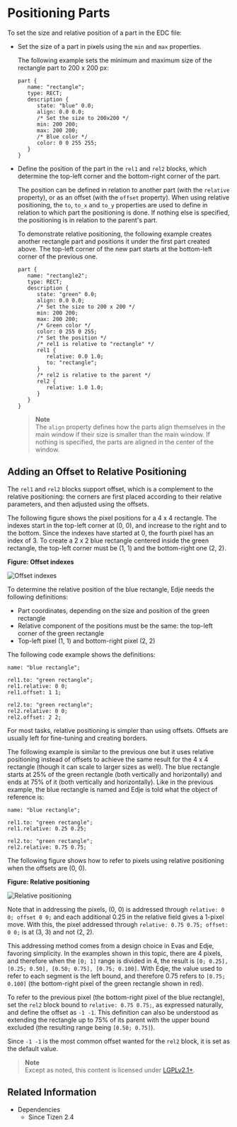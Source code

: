 # Positioning Parts

To set the size and relative position of a part in the EDC file:

- Set the size of a part in pixels using the `min` and `max` properties.  

  The following example sets the minimum and maximum size of the rectangle part to 200 x 200 px:

  ```
  part {
     name: "rectangle";
     type: RECT;
     description {
        state: "blue" 0.0;
        align: 0.0 0.0;
        /* Set the size to 200x200 */
        min: 200 200;
        max: 200 200;
        /* Blue color */
        color: 0 0 255 255;
     }
  }
  ```

- Define the position of the part in the `rel1` and `rel2` blocks, which determine the top-left corner and the bottom-right corner of the part.  

  The position can be defined in relation to another part (with the `relative` property), or as an offset (with the `offset` property). When using relative positioning, the `to`, `to_x` and `to_y` properties are used to define in relation to which part the positioning is done. If nothing else is specified, the positioning is in relation to the parent's part.

  To demonstrate relative positioning, the following example creates another rectangle part and positions it under the first part created above. The top-left corner of the new part starts at the bottom-left corner of the previous one.

  ```
  part {
     name: "rectangle2";
     type: RECT;
     description {
        state: "green" 0.0;
        align: 0.0 0.0;
        /* Set the size to 200 x 200 */
        min: 200 200;
        max: 200 200;
        /* Green color */
        color: 0 255 0 255;
        /* Set the position */
        /* rel1 is relative to "rectangle" */
        rel1 {
           relative: 0.0 1.0;
           to: "rectangle";
        }
        /* rel2 is relative to the parent */
        rel2 {
           relative: 1.0 1.0;
        }
     }
  }
  ```

  > **Note**  
  > The `align` property defines how the parts align themselves in the main window if their size is smaller than the main window. If nothing is specified, the parts are aligned in the center of the window.

## Adding an Offset to Relative Positioning

The `rel1` and `rel2` blocks support offset, which is a complement to the relative positioning: the corners are first placed according to their relative parameters, and then adjusted using the offsets.

The following figure shows the pixel positions for a 4 x 4 rectangle. The indexes start in the top-left corner at (0, 0), and increase to the right and to the bottom. Since the indexes have started at 0, the fourth pixel has an index of 3. To create a 2 x 2 blue rectangle centered inside the green rectangle, the top-left corner must be (1, 1) and the bottom-right one (2, 2).

**Figure: Offset indexes**

![Offset indexes](./media/rel1_rel2_offsets.png)

To determine the relative position of the blue rectangle, Edje needs the following definitions:

- Part coordinates, depending on the size and position of the green rectangle
- Relative component of the positions must be the same: the top-left corner of the green rectangle
- Top-left pixel (1, 1) and bottom-right pixel (2, 2)

The following code example shows the definitions:

```
name: "blue rectangle";

rel1.to: "green rectangle";
rel1.relative: 0 0;
rel1.offset: 1 1;

rel2.to: "green rectangle";
rel2.relative: 0 0;
rel2.offset: 2 2;
```

For most tasks, relative positioning is simpler than using offsets. Offsets are usually left for fine-tuning and creating borders.

The following example is similar to the previous one but it uses relative positioning instead of offsets to achieve the same result for the 4 x 4 rectangle (though it can scale to larger sizes as well). The blue rectangle starts at 25% of the green rectangle (both vertically and horizontally) and ends at 75% of it (both vertically and horizontally). Like in the previous example, the blue rectangle is named and Edje is told what the object of reference is:

```
name: "blue rectangle";

rel1.to: "green rectangle";
rel1.relative: 0.25 0.25;

rel2.to: "green rectangle";
rel2.relative: 0.75 0.75;
```

The following figure shows how to refer to pixels using relative positioning when the offsets are (0, 0).

**Figure: Relative positioning**

![Relative positioning](./media/rel1_rel2_offsets_and_relative.png)

Note that in addressing the pixels, (0, 0) is addressed through `relative: 0 0; offset 0 0;` and each additional 0.25 in the relative field gives a 1-pixel move. With this, the pixel addressed through `relative: 0.75 0.75; offset: 0 0;` is at (3, 3) and not (2, 2).

This addressing method comes from a design choice in Evas and Edje, favoring simplicity. In the examples shown in this topic, there are 4 pixels, and therefore when the `[0; 1]` range is divided in 4, the result is `[0; 0.25], [0.25; 0.50], [0.50; 0.75], [0.75; 0.100]`. With Edje, the value used to refer to each segment is the left bound, and therefore 0.75 refers to `[0.75; 0.100]` (the bottom-right pixel of the green rectangle shown in red).

To refer to the previous pixel (the bottom-right pixel of the blue rectangle), set the `rel2` block bound to `relative: 0.75 0.75;`, as expressed naturally, and define the offset as `-1 -1`. This definition can also be understood as extending the rectangle up to 75% of its parent with the upper bound excluded (the resulting range being `[0.50; 0.75]`).

Since `-1 -1` is the most common offset wanted for the `rel2` block, it is set as the default value.

> **Note**  
> Except as noted, this content is licensed under [LGPLv2.1+](http://opensource.org/licenses/LGPL-2.1).

## Related Information
- Dependencies
  - Since Tizen 2.4
  
